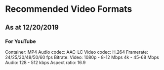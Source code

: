 # Recommended Video Formats
## As at 12/20/2019

### For YouTube
Container: MP4
Audio codec: AAC-LC
Video codec: H.264
Framerate: 24/25/30/48/50/60 fps
Bitrate:
Video:
1080p - 8-12 Mbps
4k - 45-68 Mbps
Audio:
128 - 512 kbps
Aspect ratio: 16.9
